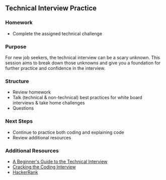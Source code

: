 ## Technical Interview Practice

### Homework
  - Complete the assigned technical challenge
  
### Purpose
For new job seekers, the technical interview can be a scary unknown. This session aims to break down those unknowns and give you a foundation for further practice and confidence in the interview.
### Structure
  - Review homework
  - Talk (technical & non-technical) best practices for white board interviews & take home challenges 
  - Questions

### Next Steps
  - Continue to practice both coding and explaining code
  - Review additional resources
  
### Additional Resources
  - [A Beginner's Guide to the Technical Interview](https://learntocodewith.me/posts/technical-interview/)
  - [Cracking the Coding Interview](http://www.crackingthecodinginterview.com/)
  - [HackerRank](https://www.hackerrank.com/)

